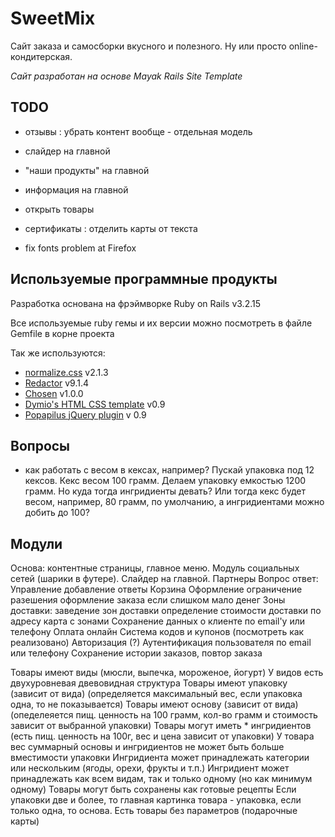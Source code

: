 SweetMix
========

Сайт заказа и самосборки вкусного и полезного. Ну или просто online-кондитерская.

*Сайт разработан на основе Mayak Rails Site Template*

TODO
----

- отзывы : убрать контент вообще - отдельная модель
- слайдер на главной
- "наши продукты" на главной
- информация на главной
- открыть товары
- сертификаты : отделить карты от текста

- fix fonts problem at Firefox


Используемые программные продукты
---------------------------------

Разработка основана на фрэймворке Ruby on Rails v3.2.15

Все используемые ruby гемы и их версии можно посмотреть в файле Gemfile в корне проекта

Так же используются:

  - [normalize.css](http://necolas.github.io/normalize.css/) v2.1.3
  - [Redactor](http://imperavi.com/redactor/) v9.1.4
  - [Chosen](http://harvesthq.github.io/chosen/) v1.0.0
  - [Dymio's HTML CSS template](https://github.com/dymio/html-css-template) v0.9
  - [Popapilus jQuery plugin](https://github.com/dymio/popapilus) v 0.9


Вопросы
-------

- как работать с весом в кексах, например? Пускай упаковка под 12 кексов. Кекс весом 100 грамм. Делаем упаковку емкостью 1200 грамм. Но куда тогда ингридиенты девать? Или тогда кекс будет весом, например, 80 грамм, по умолчанию, а ингридиентами можно добить до 100?


Модули
------

Основа: контентные страницы, главное меню.
Модуль социальных сетей (шарики в футере).
Слайдер на главной.
Партнеры
Вопрос ответ:
  Управление
  добавление
  ответы
Корзина
Оформление
  ограничение разешения оформление заказа если слишком мало денег
Зоны доставки:
  заведение зон доставки
  определение стоимости доставки по адресу
  карта с зонами
Сохранение данных о клиенте по email'у или телефону
Оплата онлайн
Система кодов и купонов (посмотреть как реализовано)
Авторизация (?)
  Аутентификация пользователя по email или телефону
  Сохранение истории заказов, повтор заказа

Товары имеют виды (мюсли, выпечка, мороженое, йогурт)
У видов есть двухуровневая двевовидная структура
Товары имеют упаковку (зависит от вида) (определяется максимальный вес, если упаковка одна, то не показывается)
Товары имеют основу (зависит от вида) (опеделеяется пищ. ценность на 100 грамм, кол-во грамм и стоимость зависит от выбранной упаковки)
Товары могут иметь * ингридиентов (есть пищ. ценность на 100г, вес и цена зависит от упаковки)
У товара вес суммарный основы и ингридиентов не может быть больше вместимости упаковки
Ингридиента может принадлежать категории или нескольким (ягоды, орехи, фрукты и т.п.)
Ингридиент может принадлежать как всем видам, так и только одному (но как минимум одному)
Товары могут быть сохранены как готовые рецепты
Если упаковки две и более, то главная картинка товара - упаковка, если только одна, то основа.
Есть товары без параметров (подарочные карты)

